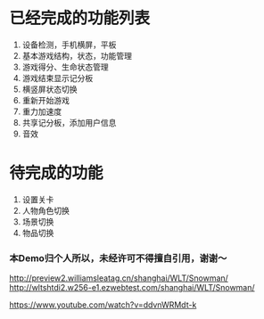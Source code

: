 # 已经完成的功能列表

1. 设备检测，手机横屏，平板
1. 基本游戏结构，状态，功能管理
1. 游戏得分、生命状态管理
1. 游戏结束显示记分板
1. 横竖屏状态切换
1. 重新开始游戏
1. 重力加速度
1. 共享记分板，添加用户信息
1. 音效

# 待完成的功能
1. 设置关卡
1. 人物角色切换
1. 场景切换
1. 物品切换

### 本Demo归个人所以，未经许可不得擅自引用，谢谢～


http://preview2.williamsleatag.cn/shanghai/WLT/Snowman/
http://wltshtdi2.w256-e1.ezwebtest.com/shanghai/WLT/Snowman/

https://www.youtube.com/watch?v=ddvnWRMdt-k

 